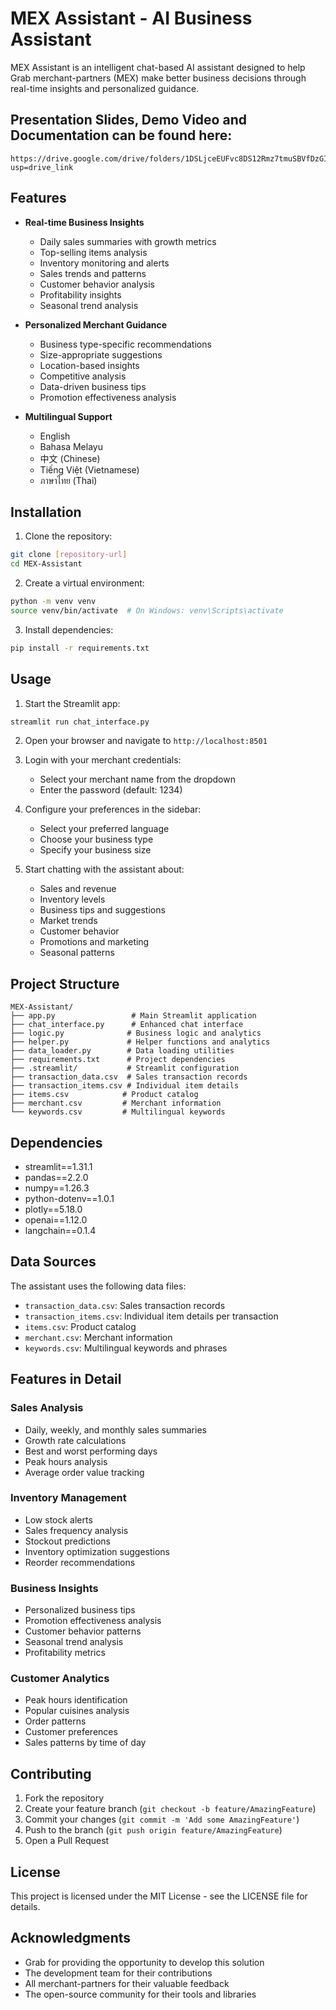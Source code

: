 # MEX Assistant - AI Business Assistant

MEX Assistant is an intelligent chat-based AI assistant designed to help Grab merchant-partners (MEX) make better business decisions through real-time insights and personalized guidance.

## Presentation Slides, Demo Video and Documentation can be found here:
```
https://drive.google.com/drive/folders/1DSLjceEUFvc8DS12Rmz7tmuSBVfDzGII?usp=drive_link 
```

## Features

- **Real-time Business Insights**
  - Daily sales summaries with growth metrics
  - Top-selling items analysis
  - Inventory monitoring and alerts
  - Sales trends and patterns
  - Customer behavior analysis
  - Profitability insights
  - Seasonal trend analysis

- **Personalized Merchant Guidance**
  - Business type-specific recommendations
  - Size-appropriate suggestions
  - Location-based insights
  - Competitive analysis
  - Data-driven business tips
  - Promotion effectiveness analysis

- **Multilingual Support**
  - English
  - Bahasa Melayu
  - 中文 (Chinese)
  - Tiếng Việt (Vietnamese)
  - ภาษาไทย (Thai)

## Installation

1. Clone the repository:
```bash
git clone [repository-url]
cd MEX-Assistant
```

2. Create a virtual environment:
```bash
python -m venv venv
source venv/bin/activate  # On Windows: venv\Scripts\activate
```

3. Install dependencies:
```bash
pip install -r requirements.txt
```

## Usage

1. Start the Streamlit app:
```bash
streamlit run chat_interface.py
```

2. Open your browser and navigate to `http://localhost:8501`

3. Login with your merchant credentials:
   - Select your merchant name from the dropdown
   - Enter the password (default: 1234)

4. Configure your preferences in the sidebar:
   - Select your preferred language
   - Choose your business type
   - Specify your business size

5. Start chatting with the assistant about:
   - Sales and revenue
   - Inventory levels
   - Business tips and suggestions
   - Market trends
   - Customer behavior
   - Promotions and marketing
   - Seasonal patterns

## Project Structure

```
MEX-Assistant/
├── app.py                 # Main Streamlit application
├── chat_interface.py      # Enhanced chat interface
├── logic.py              # Business logic and analytics
├── helper.py             # Helper functions and analytics
├── data_loader.py        # Data loading utilities
├── requirements.txt      # Project dependencies
├── .streamlit/           # Streamlit configuration
├── transaction_data.csv  # Sales transaction records
├── transaction_items.csv # Individual item details
├── items.csv            # Product catalog
├── merchant.csv         # Merchant information
└── keywords.csv         # Multilingual keywords
```

## Dependencies

- streamlit==1.31.1
- pandas==2.2.0
- numpy==1.26.3
- python-dotenv==1.0.1
- plotly==5.18.0
- openai==1.12.0
- langchain==0.1.4

## Data Sources

The assistant uses the following data files:
- `transaction_data.csv`: Sales transaction records
- `transaction_items.csv`: Individual item details per transaction
- `items.csv`: Product catalog
- `merchant.csv`: Merchant information
- `keywords.csv`: Multilingual keywords and phrases

## Features in Detail

### Sales Analysis
- Daily, weekly, and monthly sales summaries
- Growth rate calculations
- Best and worst performing days
- Peak hours analysis
- Average order value tracking

### Inventory Management
- Low stock alerts
- Sales frequency analysis
- Stockout predictions
- Inventory optimization suggestions
- Reorder recommendations

### Business Insights
- Personalized business tips
- Promotion effectiveness analysis
- Customer behavior patterns
- Seasonal trend analysis
- Profitability metrics

### Customer Analytics
- Peak hours identification
- Popular cuisines analysis
- Order patterns
- Customer preferences
- Sales patterns by time of day

## Contributing

1. Fork the repository
2. Create your feature branch (`git checkout -b feature/AmazingFeature`)
3. Commit your changes (`git commit -m 'Add some AmazingFeature'`)
4. Push to the branch (`git push origin feature/AmazingFeature`)
5. Open a Pull Request

## License

This project is licensed under the MIT License - see the LICENSE file for details.

## Acknowledgments

- Grab for providing the opportunity to develop this solution
- The development team for their contributions
- All merchant-partners for their valuable feedback
- The open-source community for their tools and libraries
